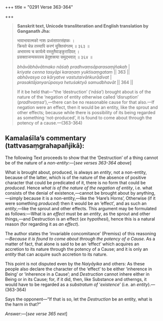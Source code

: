 +++
title = "0291 Verse 363-364"

+++
> **Sanskrit text, Unicode transliteration and English translation by Ganganath Jha:** 
>
> भावाभावात्मको नाशः प्रध्वंसापरसंज्ञकः ।  
> क्रियते चेन्न तस्यापि करणं युक्तिसंगतम् ॥ ३६३ ॥  
> अभावस्य च कार्यत्वे वस्तुतैवाङ्कुरादिवत् ।  
> प्रसक्ताजन्यरूपस्य हेतुशक्त्या समुद्भवात् ॥ ३६४ ॥ 
>
> *bhāvābhāvātmako nāśaḥ pradhvaṃsāparasaṃjñakaḥ* \|  
> *kriyate cenna tasyāpi karaṇaṃ yuktisaṃgatam* \|\| 363 \|\|  
> *abhāvasya ca kāryatve vastutaivāṅkurādivat* \|  
> *prasaktājanyarūpasya hetuśaktyā samudbhavāt* \|\| 364 \|\| 
>
> If it be held that—“the ‘destruction’ (‘*nāśa*’) brought about is of the nature of the ‘negation of entity otherwise called ‘disruption’ (*pradhvaṃsa*’),—there can be no reasonable cause for that also.—If negation were an effect, then it would be an entity, like the sprout and other effects; because while there is possibility of its being regarded as something ‘not-produced’, it is found to come about through the potency of a cause.—(363-364)



## Kamalaśīla’s commentary (tattvasaṃgrahapañjikā):

The following Text proceeds to show that the ‘Destruction’ of a thing cannot be of the nature of a *non-entity*:—[*see verses 363-364 above*]

What is brought about, produced, is always an *entity*, not a non-entity, because of the latter, which is of the nature of the absence of positive character that could be predicated of it, there is no form that could be *produced*. Hence *what is of the nature of the negation of entity*, i.e. what consists of the denial of existence,—cannot be brought about by anything,—simply because it is a non-entity,—like the ‘Hare’s Horns’, Otherwise (if it were something *produced*) then it would be an ‘effect’, and as such an *entity*,—like the sprout and other effects. This argument may be formulated as follows:—What is an *effect* must be an *entity*, as the sprout and other things,—and Destruction is an effect (*ex hypothesi*), hence this is a natural reason (for regarding it as *an effect*).

The author states the ‘invariable concomitance’ (Premiss) of this reasoning—*Because it is found to come about through the potency of a Cause*. As a matter of fact, that alone is said to be an ‘effect’ which acquires an accretion to its nature through the potency of a Cause; and it is only an *entity* that can acquire such accretion to its nature.

This point is not disputed even by the *Naiyāyika* and others: As these people also declare the character of the ‘effect’ to be either ‘inherence in Being’ or ‘inherence in a Cause’; and *Destruction* cannot inhere either in Being or in its Cause; for, if it did, then, like Substance and otherngs, it would have to be regarded as a *substratum of* ‘*existence*’ (i.e. an *entity*).—(363-364)

Says the opponent—“If that is so, let the *Destruction* be an entity, what is the harm in that?”

*Answer*:—[*see verse 365 next*]



